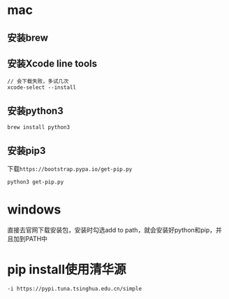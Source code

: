 # mac

## 安装brew
## 安装Xcode line tools

```
// 会下载失败，多试几次
xcode-select --install
```

## 安装python3

```
brew install python3
```

## 安装pip3
下载`https://bootstrap.pypa.io/get-pip.py`

```
python3 get-pip.py
```

# windows
直接去官网下载安装包，安装时勾选add to path，就会安装好python和pip，并且加到PATH中

# pip install使用清华源
`-i https://pypi.tuna.tsinghua.edu.cn/simple`
                      